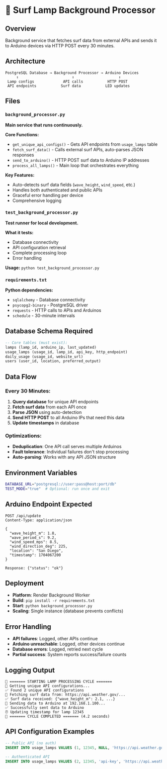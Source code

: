# 🌊 Surf Lamp Background Processor

## Overview
Background service that fetches surf data from external APIs and sends it to Arduino devices via HTTP POST every 30 minutes.

## Architecture
```
PostgreSQL Database → Background Processor → Arduino Devices
     ↑                        ↑                    ↑
 Lamp configs             API calls           HTTP POST
 API endpoints           Surf data           LED updates
```

## Files

### `background_processor.py`
**Main service that runs continuously.**

**Core Functions:**
- `get_unique_api_configs()` - Gets API endpoints from `usage_lamps` table
- `fetch_surf_data()` - Calls external surf APIs, auto-parses JSON responses
- `send_to_arduino()` - HTTP POST surf data to Arduino IP addresses
- `process_all_lamps()` - Main loop that orchestrates everything

**Key Features:**
- Auto-detects surf data fields (`wave_height`, `wind_speed`, etc.)
- Handles both authenticated and public APIs
- Graceful error handling per device
- Comprehensive logging

### `test_background_processor.py`
**Test runner for local development.**

**What it tests:**
- Database connectivity
- API configuration retrieval
- Complete processing loop
- Error handling

**Usage:** `python test_background_processor.py`

### `requirements.txt`
**Python dependencies:**
- `sqlalchemy` - Database connectivity
- `psycopg2-binary` - PostgreSQL driver
- `requests` - HTTP calls to APIs and Arduinos
- `schedule` - 30-minute intervals

## Database Schema Required

```sql
-- Core tables (must exist):
lamps (lamp_id, arduino_ip, last_updated)
usage_lamps (usage_id, lamp_id, api_key, http_endpoint)  
daily_usage (usage_id, website_url)
users (user_id, location, preferred_output)
```

## Data Flow

### Every 30 Minutes:
1. **Query database** for unique API endpoints
2. **Fetch surf data** from each API once
3. **Parse JSON** using auto-detection
4. **Send HTTP POST** to all Arduino IPs that need this data
5. **Update timestamps** in database

### Optimizations:
- **Deduplication**: One API call serves multiple Arduinos
- **Fault tolerance**: Individual failures don't stop processing
- **Auto-parsing**: Works with any API JSON structure

## Environment Variables
```bash
DATABASE_URL="postgresql://user:pass@host:port/db"
TEST_MODE="true"  # Optional: run once and exit
```

## Arduino Endpoint Expected
```http
POST /api/update
Content-Type: application/json

{
  "wave_height_m": 1.8,
  "wave_period_s": 9.2,
  "wind_speed_mps": 8.5,
  "wind_direction_deg": 225,
  "location": "San Diego",
  "timestamp": 1704067200
}

Response: {"status": "ok"}
```

## Deployment
- **Platform**: Render Background Worker
- **Build**: `pip install -r requirements.txt`
- **Start**: `python background_processor.py`
- **Scaling**: Single instance (database prevents conflicts)

## Error Handling
- **API failures**: Logged, other APIs continue
- **Arduino unreachable**: Logged, other devices continue  
- **Database errors**: Logged, retried next cycle
- **Partial success**: System reports success/failure counts

## Logging Output
```
🚀 ======= STARTING LAMP PROCESSING CYCLE =======
📡 Getting unique API configurations...
✅ Found 2 unique API configurations
🌊 Fetching surf data from: https://api.weather.gov/...
✅ Surf data received: {"wave_height_m": 2.1, ...}
📡 Sending data to Arduino at 192.168.1.100...
✅ Successfully sent data to Arduino
⏰ Updating timestamp for lamp 12345
🎉 ======= CYCLE COMPLETED ======= (4.2 seconds)
```

## API Configuration Examples
```sql
-- Public API (no auth)
INSERT INTO usage_lamps VALUES (1, 12345, NULL, 'https://api.weather.gov/stations/12345/observations/latest');

-- Authenticated API  
INSERT INTO usage_lamps VALUES (2, 12345, 'api-key', 'https://api.weatherapi.com/v1/marine.json?key=api-key&q=sandiego');
```
